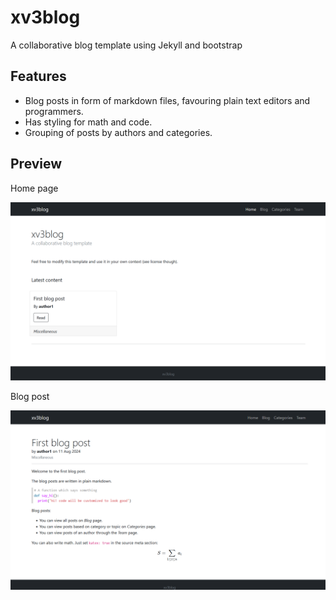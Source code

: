# xv3blog
A collaborative blog template using Jekyll and bootstrap

## Features

- Blog posts in form of markdown files, favouring plain text editors and programmers.
- Has styling for math and code.
- Grouping of posts by authors and categories.

## Preview

Home page

![](preview/home.png)

Blog post

![](preview/post.png)
